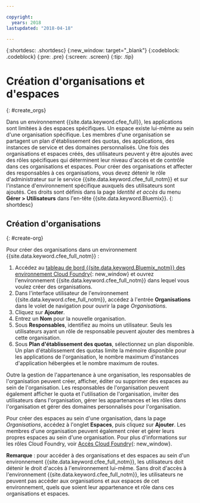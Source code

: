 ```yaml
---

copyright:
  years: 2018
lastupdated: "2018-04-18"

---
```


{:shortdesc: .shortdesc}
{:new_window: target="_blank"}
{:codeblock: .codeblock}
{:pre: .pre}
{:screen: .screen}
{:tip: .tip}

# Création d'organisations et d'espaces
{: #create_orgs}

Dans un environnement {{site.data.keyword.cfee_full}}, les applications sont limitées à des espaces spécifiques. Un espace existe lui-même au sein d'une organisation spécifique. Les membres d'une organisation se partagent un plan d'établissement des quotas, des applications, des instances de service et des domaines personnalisés. Une fois des organisations et espaces créés, des utilisateurs peuvent y être ajoutés avec des rôles spécifiques qui déterminent leur niveau d'accès et de contrôle dans ces organisations et espaces. Pour créer des organisations et affecter des responsables à ces organisations, vous devez détenir le rôle d'administrateur sur le service {{site.data.keyword.cfee_full_notm}} et sur l'instance d'environnement spécifique auxquels des utilisateurs sont ajoutés. Ces droits sont définis dans la page _Identité et accès_ du menu **Gérer > Utilisateurs** dans l'en-tête {{site.data.keyword.Bluemix}}.
{: shortdesc}

## Création d'organisations
{: #create-org}

Pour créer des organisations dans un environnement {{site.data.keyword.cfee_full_notm}} :

1. Accédez au [tableau de bord {{site.data.keyword.Bluemix_notm}} des environnement Cloud Foundry](https://console.bluemix.net/dashboard/cloudfoundry?filter=cf_environments){: new_window} et ouvrez l'environnement {{site.data.keyword.cfee_full_notm}} dans lequel vous voulez créer des organisations.
2. Dans l'interface utilisateur de l'environnement {{site.data.keyword.cfee_full_notm}}, accédez à l'entrée **Organisations** dans le volet de navigation pour ouvrir la page _Organisations_.
3. Cliquez sur **Ajouter**.
4. Entrez un **Nom** pour la nouvelle organisation.
5. Sous **Responsables**, identifiez au moins un utilisateur. Seuls les utilisateurs ayant un rôle de responsable peuvent ajouter des membres à cette organisation.
6. Sous **Plan d'établissement des quotas**, sélectionnez un plan disponible. Un plan d'établissement des quotas limite la mémoire disponible pour les applications de l'organisation, le nombre maximum d'instances d'application hébergées et le nombre maximum de routes.

Outre la gestion de l'appartenance à une organisation, les responsables de l'organisation peuvent créer, afficher, éditer ou supprimer des espaces au sein de l'organisation. Les responsables de l'organisation peuvent également afficher le quota et l'utilisation de l'organisation, inviter des utilisateurs dans l'organisation, gérer les appartenances et les rôles dans l'organisation et gérer des domaines personnalisés pour l'organisation.

Pour créer des espaces au sein d'une organisation, dans la page _Organisations_, accédez à l'onglet **Espaces**, puis cliquez sur **Ajouter**. Les membres d'une organisation peuvent également créer et gérer leurs propres espaces au sein d'une organisation. Pour plus d'informations sur les rôles Cloud Foundry, voir [Accès Cloud Foundry](https://console.bluemix.net/docs/iam/cfaccess.html#cfroles){: new_window}.

**Remarque** : pour accéder à des organisations et des espaces au sein d'un environnement {{site.data.keyword.cfee_full_notm}}, les utilisateurs doit détenir le droit d'accès à l'environnement lui-même. Sans droit d'accès à l'environnement {{site.data.keyword.cfee_full_notm}}, les utilisateurs ne peuvent pas accéder aux organisations et aux espaces de cet environnement, quels que soient leur appartenance et rôle dans ces organisations et espaces.
